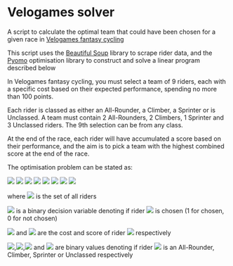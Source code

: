 # Velogames solver

A script to calculate the optimal team that could have been chosen for a given race in [Velogames fantasy cycling](https://www.velogames.com/)

This script uses the [Beautiful Soup](https://www.crummy.com/software/BeautifulSoup/) library to scrape rider data, and the [Pyomo](http://www.pyomo.org/) optimisation library to construct and solve a linear program described below

In Velogames fantasy cycling, you must select a team of 9 riders, each with a specific cost based on their expected performance, spending no more than 100 points. 

Each rider is classed as either an All-Rounder, a Climber, a Sprinter or is Unclassed. A team must contain 2 All-Rounders, 2 Climbers, 1 Sprinter and 3 Unclassed riders. The 9th selection can be from any class.

At the end of the race, each rider will have accumulated a score based on their performance, and the aim is to pick a team with the highest combined score at the end of the race.

The optimisation problem can be stated as:

<img src="https://render.githubusercontent.com/render/math?math=maximise \sum_{j=1}^{n} x_j y_j">

<img src="https://render.githubusercontent.com/render/math?math=s.t.">

<img src="https://render.githubusercontent.com/render/math?math=\sum_{j=1}^{n} x_j=9">
<img src="https://render.githubusercontent.com/render/math?math=\sum_{j=1}^{n} c_j z_j \leq 100">
<img src="https://render.githubusercontent.com/render/math?math=\sum_{j=1}^{n} c_j a_j \geq 2">
<img src="https://render.githubusercontent.com/render/math?math=\sum_{j=1}^{n} c_j c_j \geq 2">
<img src="https://render.githubusercontent.com/render/math?math=\sum_{j=1}^{n} c_j s_j \geq 1">
<img src="https://render.githubusercontent.com/render/math?math=\sum_{j=1}^{n} c_j u_j \geq 3">

where <img src="https://render.githubusercontent.com/render/math?math=j=1...n"> is the set of all riders

<img src="https://render.githubusercontent.com/render/math?math=x_j"> is a binary decision variable denoting if rider <img src="https://render.githubusercontent.com/render/math?math=j"> is chosen (1 for chosen, 0 for not chosen)

<img src="https://render.githubusercontent.com/render/math?math=z_j"> and <img src="https://render.githubusercontent.com/render/math?math=y_j"> are the cost and score of rider <img src="https://render.githubusercontent.com/render/math?math=j"> respectively

<img src="https://render.githubusercontent.com/render/math?math=a_j">,<img src="https://render.githubusercontent.com/render/math?math=c_j">,<img src="https://render.githubusercontent.com/render/math?math=s_j"> and <img src="https://render.githubusercontent.com/render/math?math=u_j"> are binary values denoting if rider <img src="https://render.githubusercontent.com/render/math?math=j"> is an All-Rounder, Climber, Sprinter or Unclassed respectively
